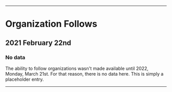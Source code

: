 
***

# Organization Follows

## 2021 February 22nd

### No data

The ability to follow organizations wasn't made available until 2022, Monday, March 21st. For that reason, there is no data here. This is simply a placeholder entry.

***

